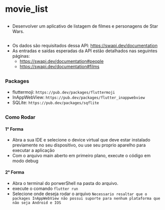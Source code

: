 # movie_list

##

 - Desenvolver um aplicativo de listagem de filmes e personagens de Star Wars. 

##

 - Os dados são requisitados dessa API: https://swapi.dev/documentation
 - As entradas e saídas esperadas da API estão detalhados nas seguintes páginas: 
     - https://swapi.dev/documentation#people 
     - https://swapi.dev/documentation#films 

##

### Packages

 - fluttermoji: `https://pub.dev/packages/fluttermoji`
 - InAppWebView: `https://pub.dev/packages/flutter_inappwebview `
 - SQLite: `https://pub.dev/packages/sqflite `

##

### Como Rodar

#### 1° Forma
 - Abra a sua IDE e selecione o device virtual que deve estar instalado previamente no seu dispositivo, ou use seu proprio aparelho para executar a aplicação
 - Com o arquivo main aberto em primeiro plano, execute o código em modo debug

#### 2° Forma
 - Abra o terminal do porwerShell na pasta do arquivo.
 - execute o comando `flutter run`
 - Selecione onde deseja rodar o arquivo
 `Necessario resaltar que o packages InAppWebView não possui suporte para nenhum plataforma que não seja Android e IOS`